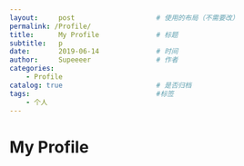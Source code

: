 ```yaml
---
layout:     post                    # 使用的布局（不需要改）
permalink: /Profile/
title:      My Profile              # 标题 
subtitle:   p
date:       2019-06-14              # 时间
author:     Supeeeer                # 作者
categories:
    - Profile
catalog: true                       # 是否归档
tags:                               #标签
    - 个人
---
```




# My Profile

